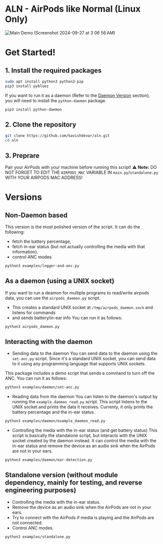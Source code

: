 # ALN - AirPods like Normal (Linux Only)

![Main Demo (Screenshot 2024-09-27 at 3 06 56 AM)](https://github.com/user-attachments/assets/352275c8-e143-42c3-a06a-fc3ac0c937b9)

# Get Started!

## 1. Install the required packages

```bash
sudo apt install python3 python3-pip
pip3 install pybluez
```

If you want to run it as a daemon (Refer to the [Daemon Version](#as-a-daemon-using-a-unix-socket) section), you will need to install the `python-daemon` package.

```bash
pip3 install python-daemon
```

## 2. Clone the repository

```bash
git clone https://github.com/kavishdevar/aln.git
cd aln
```

## 3. Preprare
Pair your AirPods with your machine before running this script!
:warning: **Note:** DO NOT FORGET TO EDIT THE `AIRPODS_MAC` VARIABLE IN `main.py`/`standalone.py` WITH YOUR AIRPODS MAC ADDRESS!

# Versions

## Non-Daemon based
This version is the most polished version of the script. It can do the following:
- fetch the battery percentage,
- fetch in-ear status (but not actually controlling the media with that information).
- control ANC modes
```bash
python3 examples/logger-and-anc.py
```

## As a daemon (using a UNIX socket)
If you want to run a deamon for multiple programs to read/write airpods data, you can use the `airpods_daemon.py` script.
- This creates a standard UNIX socket at `/tmp/airpods_daemon.sock` and listens for commands
- and sends battery/in-ear info
You can run it as follows:

```bash
python3 airpods_daemon.py
```

## Interacting with the daemon

- Sending data to the daemon
You can send data to the daemon using the `set-anc.py` script. Since it's a standard UNIX socket, you can send data to it using any programming language that supports UNIX sockets.

This package includes a demo script that sends a command to turn off the ANC. You can run it as follows:

```bash
python3 examples/daemon/set-anc.py
```

- Reading data from the daemon
You can listen to the daemon's output by running the `example_daemon_read.py` script. This script listens to the UNIX socket and prints the data it receives. Currenty, it only prints the battery percentage and the in-ear status.

```bash
python3 examples/daemon/example_daemon_read.py
```

- Controlling the media with the in-ear status (and get battery status)
This script is basically the standalone script, but interacts with the UNIX socket created by the daemon instead. It can control the media with the in-ear status and remove the device as an audio sink when the AirPods are not in your ears.

```bash
python3 examples/daemon/ear-detection.py
```

## Standalone version (without module dependency, mainly for testing, and reverse engineering purposes)
- Controlling the media with the in-ear status.
- Remove the device as an audio sink when the AirPods are not in your ears. 
- Try to connect with the AirPods if media is playing and the AirPods are not connected.
- Control ANC modes.
  
```bash
python3 examples/standalone.py
```